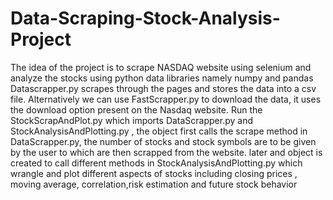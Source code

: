 # Data-Scraping-Stock-Analysis-Project
The idea of the project is to scrape NASDAQ website using selenium and analyze the stocks using python data libraries namely numpy and pandas
Datascrapper.py scrapes through the pages and stores the data into a csv file.
Alternatively we can use FastScrapper.py to download the data, it uses the download option present on the Nasdaq website. 
Run the StockScrapAndPlot.py which imports DataScrapper.py and StockAnalysisAndPlotting.py , the object first calls the scrape method in DataScrapper.py, the number of stocks and stock symbols are to be given by the user to which are then scrapped from the website. 
later and object is created to call different methods in StockAnalysisAndPlotting.py which wrangle and plot different aspects of stocks including closing prices , moving average, correlation,risk estimation and future stock behavior




